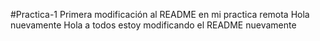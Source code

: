 #Practica-1
Primera modificación al README en mi practica remota
Hola nuevamente
Hola a todos estoy modificando el README nuevamente
